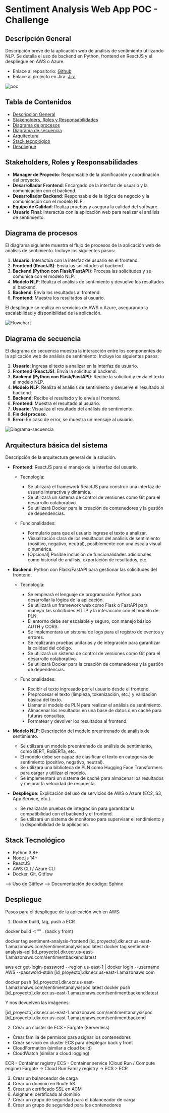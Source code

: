 # Sentiment Analysis Web App POC - Challenge

## Descripción General

Descripción breve de la aplicación web de análisis de sentimiento utilizando NLP. Se detalla el uso de backend en Python, frontend en ReactJS y el despliegue en AWS o Azure.

- Enlace al repositorio: [Github](https://github.com/alicialara/SentimentAnalysisChallenge)
- Enlace al projecto en Jira: [Jira](https://sentiment-analysis-web-app.atlassian.net/jira/software/projects/SW/boards/1)

![poc](docs/poc_front.png)


## Tabla de Contenidos
- [Descripción General](#descripción-general)
- [Stakeholders, Roles y Responsabilidades](#stakeholders-roles-y-responsabilidades)
- [Diagrama de procesos](#diagrama-de-procesos)
- [Diagrama de secuencia](#diagrama-de-secuencia)
- [Arquitectura](#arquitectura-básica-del-sistema)
- [Stack tecnológico](#stack-tecnológico)
- [Despliegue](#despliegue)


## Stakeholders, Roles y Responsabilidades

- **Manager de Proyecto**: Responsable de la planificación y coordinación del proyecto.
- **Desarrollador Frontend**: Encargado de la interfaz de usuario y la comunicación con el backend.
- **Desarrollador Backend**: Responsable de la lógica de negocio y la comunicación con el modelo NLP.
- **Equipo de Calidad**: Realiza pruebas y asegura la calidad del software.
- **Usuario Final**: Interactúa con la aplicación web para realizar el análisis de sentimiento.


## Diagrama de procesos

El diagrama siguiente muestra el flujo de procesos de la aplicación web de análisis de sentimiento. Incluye los siguientes pasos:

1. **Usuario**: Interactúa con la interfaz de usuario en el frontend.
2. **Frontend (ReactJS)**: Envía las solicitudes al backend.
3. **Backend (Python con Flask/FastAPI)**: Procesa las solicitudes y se comunica con el modelo NLP.
4. **Modelo NLP**: Realiza el análisis de sentimiento y devuelve los resultados al backend.
5. **Backend**: Envía los resultados al frontend.
6. **Frontend**: Muestra los resultados al usuario.

El despliegue se realiza en servicios de AWS o Azure, asegurando la escalabilidad y disponibilidad de la aplicación.

![Flowchart](docs/Flowchart.png)

## Diagrama de secuencia

El diagrama de secuencia muestra la interacción entre los componentes de la aplicación web de análisis de sentimiento. Incluye los siguientes pasos:
1. **Usuario**: Ingresa el texto a analizar en la interfaz de usuario.
2. **Frontend (ReactJS)**: Envía la solicitud al backend.
3. **Backend (Python con Flask/FastAPI)**: Recibe la solicitud y envía el texto al modelo NLP.
4. **Modelo NLP**: Realiza el análisis de sentimiento y devuelve el resultado al backend.
5. **Backend**: Recibe el resultado y lo envía al frontend.
6. **Frontend**: Muestra el resultado al usuario.
7. **Usuario**: Visualiza el resultado del análisis de sentimiento.
8. **Fin del proceso**.
9. **Error**: En caso de error, se muestra un mensaje al usuario.

![Diagrama-secuencia](docs/sequence-diagram.png)

## Arquitectura básica del sistema

Descripción de la arquitectura general de la solución.

- **Frontend**: ReactJS para el manejo de la interfaz del usuario.

  * Tecnología:
    * Se utilizará el framework ReactJS para construir una interfaz de usuario interactiva y dinámica.
    * Se utilizará un sistema de control de versiones como Git para el desarrollo colaborativo.
    * Se utilizará Docker para la creación de contenedores y la gestión de dependencias.

  * Funcionalidades:
    * Formulario para que el usuario ingrese el texto a analizar.
    * Visualización clara de los resultados del análisis de sentimiento (positivo, negativo, neutral), posiblemente con una escala visual o numérica.
    * [Opcional] Posible inclusión de funcionalidades adicionales como historial de análisis, exportación de resultados, etc.

- **Backend**: Python con Flask/FastAPI para gestionar las solicitudes del frontend.

  * Tecnología:
    * Se empleará el lenguaje de programación Python para desarrollar la lógica de la aplicación.
    * Se utilizará un framework web como Flask o FastAPI para manejar las solicitudes HTTP y la interacción con el modelo de PLN.
    * El entorno debe ser escalable y seguro, con manejo básico AUTH y CORS.
    * Se implementará un sistema de logs para el registro de eventos y errores.
    * Se realizarán pruebas unitarias y de integración para garantizar la calidad del código.
    * Se utilizará un sistema de control de versiones como Git para el desarrollo colaborativo.
    * Se utilizará Docker para la creación de contenedores y la gestión de dependencias.

  * Funcionalidades:
    * Recibir el texto ingresado por el usuario desde el frontend.
    * Preprocesar el texto (limpieza, tokenización, etc.) y validación básica del texto.
    * Llamar al modelo de PLN para realizar el análisis de sentimiento.
    * Almacenar los resultados en una base de datos o en caché para futuras consultas.
    * Formatear y devolver los resultados al frontend.

- **Modelo NLP**: Descripción del modelo preentrenado de análisis de sentimiento.
    * Se utilizará un modelo preentrenado de análisis de sentimiento, como BERT, RoBERTa, etc.
    * El modelo debe ser capaz de clasificar el texto en categorías de sentimiento (positivo, negativo, neutral).
    * Se utilizará una biblioteca de PLN como Hugging Face Transformers para cargar y utilizar el modelo.
    * Se implementará un sistema de caché para almacenar los resultados y mejorar la velocidad de respuesta.


- **Despliegue**: Explicación del uso de servicios de AWS o Azure (EC2, S3, App Service, etc.).

  * Se realizarán pruebas de integración para garantizar la compatibilidad con el backend y el frontend.
  * Se utilizará un sistema de monitoreo para supervisar el rendimiento y la disponibilidad de la aplicación.


## Stack Tecnológico
- Python 3.8+
- Node.js 14+
- ReactJS
- AWS CLI / Azure CLI
- Docker, Git, Gitflow

--> Uso de Gitflow
--> Documentación de código: Sphinx

## Despliegue

Pasos para el despliegue de la aplicación web en AWS:

1. Docker build, tag, push a ECR

docker build -t "" . (back y front)

docker tag sentiment-analysis-frontend [id_proyecto].dkr.ecr.us-east-1.amazonaws.com/sentimentanalysispoc:latest
docker tag sentiment-analysis-api [id_proyecto].dkr.ecr.us-east-1.amazonaws.com/sentimentbackend:latest

aws ecr get-login-password --region us-east-1 | docker login --username AWS --password-stdin [id_proyecto].dkr.ecr.us-east-1.amazonaws.com

docker push [id_proyecto].dkr.ecr.us-east-1.amazonaws.com/sentimentanalysispoc:latest
docker push [id_proyecto].dkr.ecr.us-east-1.amazonaws.com/sentimentbackend:latest

Y nos devuelven las imágenes:

[id_proyecto].dkr.ecr.us-east-1.amazonaws.com/sentimentanalysispoc
[id_proyecto].dkr.ecr.us-east-1.amazonaws.com/sentimentbackend


2. Crear un clúster de ECS - Fargate (Serverless)

- Crear familia de permisos para asignar los contenedores
- Crear servicio en cluster ECS para desplegar back y front
- CloudFormation (similar a cloud build)
- CloudWatch (similar a cloud logging)

ECR - Container registry
ECS - Container service (Cloud Run / Compute engine)
	Fargate -> Cloud Run
	Family registry -> ECS > ECR

3. Crear un balanceador de carga
4. Crear un dominio en Route 53
5. Crear un certificado SSL en ACM
6. Asignar el certificado al dominio
7. Crear un grupo de seguridad para el balanceador de carga
8. Crear un grupo de seguridad para los contenedores

